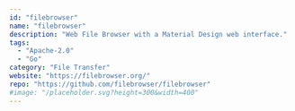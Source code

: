 ```yaml
---
id: "filebrowser"
name: "filebrowser"
description: "Web File Browser with a Material Design web interface."
tags:
  - "Apache-2.0"
  - "Go"
category: "File Transfer"
website: "https://filebrowser.org/"
repo: "https://github.com/filebrowser/filebrowser"
#image: "/placeholder.svg?height=300&width=400"
---
```



